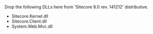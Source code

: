 Drop the following DLLs here from 'Sitecore 8.0 rev. 141212' distributive.
<ul>
<li>Sitecore.Kernel.dll</li>
<li>Sitecore.Client.dll</li>
<li>System.Web.Mvc.dll</li>
</ul>